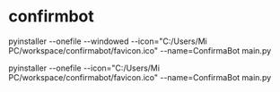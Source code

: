 # confirmbot



pyinstaller --onefile --windowed --icon="C:/Users/Mi PC/workspace/confirmabot/favicon.ico" --name=ConfirmaBot main.py

pyinstaller --onefile --icon="C:/Users/Mi PC/workspace/confirmabot/favicon.ico" --name=ConfirmaBot main.py